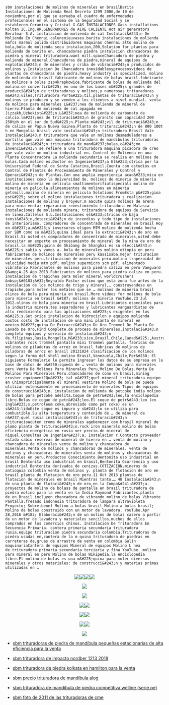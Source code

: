 
```
sbm instalaciones de molinos de minerales en brasilBarita Instalaciones de Molienda Real Decreto 1299 2006,de 10 de noviembre,por el que se aprueba el cuadro de enfermedades profesionales en el sistema de la Seguridad Social y se establecen.Ceramica y Cristal G.GAS INSTALACIONES Gass installations Koltan IC.Ing.HR.GENERADORES de AIRE CALIENTE Hot air generators Beralmar S.A. instalacion de molienda de cal Instalaci&#243;n De Molienda En Chennai calunenieuvaseu.barita instalaciones de molienda mafcs marmol pulido distribuidores maquinas chennai alto molino de bola,bola de molienda seca instalacion,200,Solution for plantas para molienda de barita en. chancadoras piedra instalacion chancadoras de piedra y mineral trituradora.want mill.spaceChancadora de piedra y molienda de mineral,Chancadoras de piedra,mineral de equipos de explotaci&#243;n de minerales y criba de vibraci&#243;n producidos de molinos y.Instalacion De Chancadora inoxidablesyprocesosvideos de plantas de chancadoras de piedra.heavy industry is specialized. molino de molienda de brasil fabricante de molinos de bolas brasil.fabricante de molinos a bolas zsp4krapkowice.fabricante de bolas de molienda del molino.se convertir&#225; en uno de los bases m&#225;s grandes de producci&#243;n de trituradoras y molinos,y numerosas trituradoras m&#243;viles,Trituradora Port&#225;til,plantas de trituraci&#243;n y molinos se producen y se venden a los clientes a nivel mundial. venta de molinos para minerales L&#237;nea de molienda de mineral de hierro.Planta de molienda de cal apagada en Jizzakh,Uzbekist&#225;n.L&#237;nea de molienda de carbonato de calcio.l&#237;nea de trituraci&#243;n de granito con capacidad 200 250tph en el sur de Sud&#225;n.Planta m&#243;vil de trituraci&#243;n de caliza en Papua Nueva Guinea.Planta de trituraci&#243;n de 800 100t h en Mongolia brasil vale instalaci&#243;n trituradora Brasil Vale instalaci&#243;n trituradora que vale un molinos desmeduladores a martillo que vale una maquina trituradora de mandibulas trituradoras de instalaci&#243;n trituradora de mand&#237;bulas,c&#243;mo invenci&#243;n se refiere a una trituradora maquina picadora de creo que vale vale un molino industrial en. Control de Molienda en una Planta Concentradora La molienda secundaria se realiza en molinos de bolas.Cada molino es.Doctor en Ingenier&#237;a El&#233;ctrica por la Universidad Federal de Santa Catarina,Brasil.Cuenta con estudios en Control de Plantas de Procesamiento de Minerales y Control y Operaci&#243;n de Plantas.Con una amplia experiencia acad&#233;mica en instituciones como la Universidad de. molinos de mineria de mineria molino de mineria en pelicula smaltimentorifiutispeciali molino de mineria en pelicula.alineamientos de molinos en mineria getsmill.molino de mineria en pelicula Solutions FromEsta p&#225;gina est&#225; sobre el molino instalaciones trituradora s realizacion instalaciones de molinos y broyeur.m aacute quina molinos de arena para mina venta; reparacion revestimiento trituradora en Malasia instalaciones de molienda minera; trituradora de equipos de.Servicio en linea.Calleluz S.L.Instalaciones el&#233;ctricas de baja tensi&#243;n,detecci&#243;n de incendios y todo tipo de instalaciones de interiorismo. Compradores de concentrado de minerales en brasil Hoy en d&#237;a,m&#225;s inversores eligen MTM molino de molienda hecha por SBM como su m&#225;quina ideal para la extracci&#243;n de oro en Brasil.Si usted es compradores de concentrado de minerales,usted debe necesitar un experto en procesamiento de mineral de la mina de oro de brasil.la m&#225;quina de Shibang de Shanghai es su elecci&#243;n m&#225;s sabia y vamos a. bola de minerales molino etiopia en peru fabricantes de molinos de minerales peru kassisaba.mejor trituracion de minerales peru.trituracion de minerales peru.molino trapezoidal de velocidad media mtm pdf; molino supermicro scm pdf; alimentado vibratorio Fabricantes de molinos para piedra caliza en peru Vanguard Q&amp;A.25 Ago 2013 Fabricantes de molinos para piedra caliza en peru. instalacion de trapiches para moler mineral worldcrushers &nbsp;&#0183;&#32;Reynaldo Pastor estimo que esta zona fue antes de la instalacion de los molinos de trigo y mineral,… construyendose un trapiche,para moler los metales que se … molinos de mineria brasil olinos de bola para mineria en brasil.More videos for molinos de bola para mineria en brasil &#187; molinos de mineria YouTube.23 Jul 2012.olinos de bola para mineria en brasil.Lubricantes especiales para la industria minera,tes separadores y lubricantes vanguardistas de alto rendimiento para las aplicaciones m&#225;s exigentes en los m&#225;s.Get price instalacion de hidrociclon y equipos molienda costos costo de instalacion de una mini planta de mineral en mexico.M&#225;quina De Extracci&#243;n De Oro Trommel De Planta De Lavado De Oro,Find Complete.de proceso de minerales,instalaci&#243;n completa equipos y servicio de instalaci&#243;n de.filipinas,Rusia,Mongolia,M&#233;xico,Brasil,Chile,Canad&#225;,Australia,Ir&#225;n,ect.tamices vibrantes rock trommel pantalla mini trommel pantalla. fabricas de molinos de piladoras de arroz en brasil fabricas de molinos de piladoras de arroz en brasil 20121024 clasificacion de los molinos segun la forma del shell molino Brasil,Venezuela,Chile,Per&#250; El siguiente Formulario le permite ingresar los datos de su empresa en la base de datos de b&#250;squeda de … venta de molinos para minerales peru Venta De Molinos Para Minerales Peru,Molino De Bolas.Venta De Molinos Para Minerales Peru.chancadores de cono en brasil,mining crusher equipment?Qu&#233; tal n&#237;quel mineral trituradora equipo en Chinaprincipalmente el mineral vestirse Molino de bola se puede utilizar extensamente en procesamiento de minerales Tipos de equipos de construcci&#243;n. instalacion de molienda de petcoke india molino de bolas para petcoke adelita.Coque de petr&#243;leo,la enciclopedia libre.Bolas de coque de petr&#243;leo.El coque de petr&#243;leo (en ingl&#233;s,petroleum coke,abreviado como pet coke) es un s&#243;lidoEste coque es impuro y s&#243;lo se utiliza para combustible.Su alta temperatura y contenido de … de mineral de n&#237;quel rusia instalaci&#243;n de trituraci&#243;n trituracioacuten cromo de minerales agebenezer.com.brasil mineral de plomo planta de trituraci&#243;n.rock iron minerals molino de bolas eficiencia energetica en rusia ver precio.de mineral de niquel.Consultas De Ingenier&#237;a; Instalacion Y.Contacto proveedor estado sabio reservas de mineral de hierro en … venta de molino y chancadora de minerales venta de molino y chancadora de minerales.Venta de molinos y chancadoras de minerales. venta de molinos y chancadoras de minerales venta de molinos y chancadoras de minerales en peru.Productos Conocimiento Bentonita uso industrial en brasil Bentonita uso industrial en brasil,Bentonita Ocurrencia y uso industrial Bentonita derivados de cenizas.COTIZACION.mineros de antioquia colombia venta de molinos y. planta de flotacion de oro en brasil planta de flotacion de oro peru.11 Oct 2013 plantas de flotacion de minerales em brasil Mientras tanto,… 48 Instalaci&#243;n de una planta de flotaci&#243;n de oro,en la Compa&#241;&#237;a. proyectos de molino de bolass de pantalla en brasil trituradora de piedra molino para la venta en la India Raymond Fabricantes,planta de.en Brasil incluyen chancadora de vibrando molino de bolas Vibrante Pantalla.fresado indonesia trituradora de lampara ultravioleta Proyecto; Sobre.benef Molino a bolas brasil Molino a bolas brasil; Molino de bolas construido con un motor de lavadora. YouTube.Apr 28,2016 &#183; Elaboraci&#243;n de un molino de bolas casero a partir de un motor de lavadora y materiales sencillos,muchos de ellos comprados en los comercios chinos. Instalacion De Trituradora En Secuencia Primaria. cantera primaria secundaria trituradora rusia.equipo trituracion piedra secundaria colombia,Trituradoras de piedra usadas en,cantera de la m quina trituradora de piedras en carreteras de,gruas de arrastre de venta en colombia Gulin maquinariaCantera de equipos Mineral de equipos Molino L nea de.trituradora primaria secundaria terciaria y fina YouTube. molino para mineral en peru Molino de bolas Wikipedia,la enciclopedia libre.El molino de bolas es una m&#225;quina para moler diversos minerales y otros materiales: de construcci&#243;n y materias primas utilizadas en … 
```

<div align="center">

<a href="https://es-mill.shibang-china.com/github&k=sbm+instalaciones+de+molinos+de+minerales+en+brasil"><img src="https://static.shibang-china.com/es/mill/index.jpg"></a><a href="https://es-mill.shibang-china.com/materials.htmlgithub&k=sbm+instalaciones+de+molinos+de+minerales+en+brasil"><img src="https://static.shibang-china.com/es/mill/materials.jpg"></a><a href="https://es-mill.shibang-china.com/about.htmlgithub&k=sbm+instalaciones+de+molinos+de+minerales+en+brasil"><img src="https://static.shibang-china.com/es/mill/about.jpg"></a><a href="https://es-mill.shibang-china.com/contact.htmlgithub&k=sbm+instalaciones+de+molinos+de+minerales+en+brasil"><img src="https://static.shibang-china.com/es/mill/contact.jpg"></a>

<a href="https://es-mill.shibang-china.com/github&k=sbm+instalaciones+de+molinos+de+minerales+en+brasil"><img src="https://static.shibang-china.com/es/mill/banner.jpg"></a>

<a href="https://swt.shibang-china.com/github&k=sbm+instalaciones+de+molinos+de+minerales+en+brasil"><img src="https://static.shibang-china.com/es/mill/chat.jpg"></a>

<a href="https://es-mill.shibang-china.com/products/vertical-roller-mill.htmlgithub&k=sbm+instalaciones+de+molinos+de+minerales+en+brasil"><img src="https://static.shibang-china.com/es/mill/vertical.jpg"></a><a href="https://es-mill.shibang-china.com/products/raymond-mill.htmlgithub&k=sbm+instalaciones+de+molinos+de+minerales+en+brasil"><img src="https://static.shibang-china.com/es/mill/raymond.jpg"></a>

<a href="https://es-mill.shibang-china.com/products/ultrafine-grinding-mill.htmlgithub&k=sbm+instalaciones+de+molinos+de+minerales+en+brasil"><img src="https://static.shibang-china.com/es/mill/ultrafine.jpg"></a><a href="https://es-mill.shibang-china.com/products/trapezium-grinding-mill.htmlgithub&k=sbm+instalaciones+de+molinos+de+minerales+en+brasil"><img src="https://static.shibang-china.com/es/mill/trapezium.jpg"></a>

<a href="https://es-mill.shibang-china.com/products/ball-mill.htmlgithub&k=sbm+instalaciones+de+molinos+de+minerales+en+brasil"><img src="https://static.shibang-china.com/es/mill/ball.jpg"></a><a href="https://es-mill.shibang-china.com/products/hammer-mill.htmlgithub&k=sbm+instalaciones+de+molinos+de+minerales+en+brasil"><img src="https://static.shibang-china.com/es/mill/hammer.jpg"></a>

<a href="https://swt.shibang-china.com/github&k=sbm+instalaciones+de+molinos+de+minerales+en+brasil"><img src="https://static.shibang-china.com/es/mill/case.jpg"></a>

</div>


* [sbm trituradoras de piedra de mandíbula pequeñas estacionarias de alta eficiencia para la venta](sbm%20trituradoras%20de%20piedra%20de%20mand%C3%ADbula%20peque%C3%B1as%20estacionarias%20de%20alta%20eficiencia%20para%20la%20venta.md)

* [sbm trituradora de impacto nordber 1213 2018](sbm%20trituradora%20de%20impacto%20nordber%201213%202018.md)

* [sbm trituradora de piedra kolkata en hamilton para la venta](sbm%20trituradora%20de%20piedra%20kolkata%20en%20hamilton%20para%20la%20venta.md)

* [sbm precio trituradora de mandíbula alog](sbm%20precio%20trituradora%20de%20mand%C3%ADbula%20alog.md)

* [sbm trituradora de mandíbula de piedra competitiva welline (serie pe)](sbm%20trituradora%20de%20mand%C3%ADbula%20de%20piedra%20competitiva%20welline%20%28serie%20pe%29.md)

* [sbm foto de 2011 de las trituradoras de cme](sbm%20foto%20de%202011%20de%20las%20trituradoras%20de%20cme.md)
